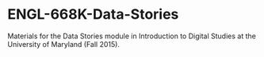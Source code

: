 # ENGL-668K-Data-Stories
Materials for the Data Stories module in Introduction to Digital Studies at the University of Maryland (Fall 2015).
